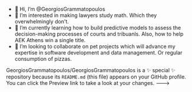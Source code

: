 - 👋 Hi, I’m @GeorgiosGrammatopoulos
- 👀 I’m interested in making lawyers study math. Which they overwhelmingly don't.
- 🌱 I’m currently learning how to build predictive models to assess the decision-making processes of courts and tribuanls. Also, how to help AEK Athens win a single title.
- 💞️ I’m looking to collaborate on pet projects which will advance my expertise in software development and data management. Or regular consumption of pizzas.

GeorgiosGrammatopoulos/GeorgiosGrammatopoulos is a ✨ special ✨ repository because its `README.md` (this file) appears on your GitHub profile.
You can click the Preview link to take a look at your changes.
--->
